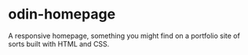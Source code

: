 # odin-homepage
A responsive homepage, something you might find on a portfolio site of sorts built with HTML and CSS.
